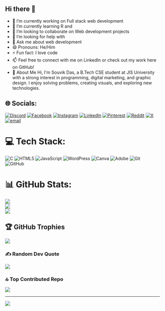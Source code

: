 ## Hi there 👋

- 🔭 I’m currently working on Full stack web development 
- 🌱 I’m currently learning R and 
- 👯 I’m looking to collaborate on Web development projects
- 🤔 I’m looking for help with 
- 💬 Ask me about web development 
- 😄 Pronouns: He/Him
- ⚡ Fun fact: I love code
- 📫 Feel free to connect with me on LinkedIn or check out my work here on GitHub!
- 👋 About Me
Hi, I'm Souvik Das, a B.Tech CSE student at JIS University with a strong interest in programming, digital marketing, and graphic design. I enjoy solving problems, creating visuals, and exploring new technologies.


## 🌐 Socials:
[![Discord](https://img.shields.io/badge/Discord-%237289DA.svg?logo=discord&logoColor=white)](https://discord.gg//channels/@me) [![Facebook](https://img.shields.io/badge/Facebook-%231877F2.svg?logo=Facebook&logoColor=white)](https://facebook.com/profile.php?id=61559620440534) [![Instagram](https://img.shields.io/badge/Instagram-%23E4405F.svg?logo=Instagram&logoColor=white)](https://instagram.com/das_ouvik) [![LinkedIn](https://img.shields.io/badge/LinkedIn-%230077B5.svg?logo=linkedin&logoColor=white)](https://linkedin.com/in/souvik-das-597a0b300) [![Pinterest](https://img.shields.io/badge/Pinterest-%23E60023.svg?logo=Pinterest&logoColor=white)](https://pinterest.com/dasouvik122005/) [![Reddit](https://img.shields.io/badge/Reddit-%23FF4500.svg?logo=Reddit&logoColor=white)](https://reddit.com/user/https://www.reddit.com/settings/account) [![X](https://img.shields.io/badge/X-black.svg?logo=X&logoColor=white)](https://x.com/souvik12102005?t=xWfBoco7zrllPg-5uIzj-A&s=08) [![email](https://img.shields.io/badge/Email-D14836?logo=gmail&logoColor=white)](mailto:arka122005@gmail.com) 

# 💻 Tech Stack:
![C](https://img.shields.io/badge/c-%2300599C.svg?style=plastic&logo=c&logoColor=white) ![HTML5](https://img.shields.io/badge/html5-%23E34F26.svg?style=plastic&logo=html5&logoColor=white) ![JavaScript](https://img.shields.io/badge/javascript-%23323330.svg?style=plastic&logo=javascript&logoColor=%23F7DF1E) ![WordPress](https://img.shields.io/badge/WordPress-%23117AC9.svg?style=plastic&logo=WordPress&logoColor=white) ![Canva](https://img.shields.io/badge/Canva-%2300C4CC.svg?style=plastic&logo=Canva&logoColor=white) ![Adobe](https://img.shields.io/badge/adobe-%23FF0000.svg?style=plastic&logo=adobe&logoColor=white) ![Git](https://img.shields.io/badge/git-%23F05033.svg?style=plastic&logo=git&logoColor=white) ![GitHub](https://img.shields.io/badge/github-%23121011.svg?style=plastic&logo=github&logoColor=white)
# 📊 GitHub Stats:
![](https://github-readme-stats.vercel.app/api?username=dasouvik122005&theme=aura&hide_border=false&include_all_commits=false&count_private=false)<br/>
![](https://github-readme-streak-stats.herokuapp.com/?user=dasouvik122005&theme=aura&hide_border=false)<br/>
![](https://github-readme-stats.vercel.app/api/top-langs/?username=dasouvik122005&theme=aura&hide_border=false&include_all_commits=false&count_private=false&layout=compact)

## 🏆 GitHub Trophies
![](https://github-profile-trophy.vercel.app/?username=dasouvik122005&theme=neon&no-frame=false&no-bg=false&margin-w=4)

### ✍️ Random Dev Quote
![](https://quotes-github-readme.vercel.app/api?type=horizontal&theme=dark)

### 🔝 Top Contributed Repo
![](https://github-contributor-stats.vercel.app/api?username=dasouvik122005&limit=5&theme=dark&combine_all_yearly_contributions=true)

---
[![](https://visitcount.itsvg.in/api?id=dasouvik122005&icon=0&color=7)](https://visitcount.itsvg.in)

<!-- Proudly created with GPRM ( https://gprm.itsvg.in ) -->
